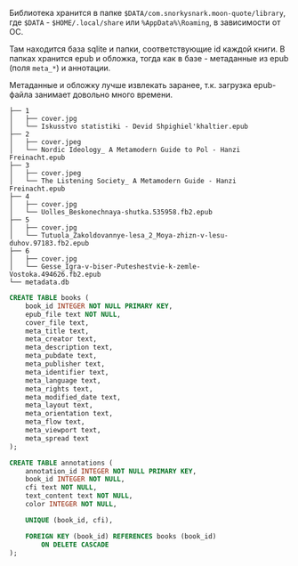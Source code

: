 Библиотека хранится в папке `$DATA/com.snorkysnark.moon-quote/library`,
где `$DATA` - `$HOME/.local/share` или `%AppData%\Roaming`, в зависимости от ОС.

Там находится база sqlite и папки, соответствующие id каждой книги.
В папках хранится epub и обложка, тогда как в базе - метаданные из epub (поля `meta_*`) и аннотации.

Метаданные и обложку лучше извлекать заранее, т.к. загрузка epub-файла занимает довольно много времени.
```
├── 1
│   ├── cover.jpg
│   └── Iskusstvo statistiki - Devid Shpighiel'khaltier.epub
├── 2
│   ├── cover.jpeg
│   └── Nordic Ideology_ A Metamodern Guide to Pol - Hanzi Freinacht.epub
├── 3
│   ├── cover.jpeg
│   └── The Listening Society_ A Metamodern Guide - Hanzi Freinacht.epub
├── 4
│   ├── cover.jpg
│   └── Uolles_Beskonechnaya-shutka.535958.fb2.epub
├── 5
│   ├── cover.jpg
│   └── Tutuola_Zakoldovannye-lesa_2_Moya-zhizn-v-lesu-duhov.97183.fb2.epub
├── 6
│   ├── cover.jpg
│   └── Gesse_Igra-v-biser-Puteshestvie-k-zemle-Vostoka.494626.fb2.epub
└── metadata.db
```

```sql
CREATE TABLE books (
    book_id INTEGER NOT NULL PRIMARY KEY,
    epub_file text NOT NULL,
    cover_file text,
    meta_title text,
    meta_creator text,
    meta_description text,
    meta_pubdate text,
    meta_publisher text,
    meta_identifier text,
    meta_language text,
    meta_rights text,
    meta_modified_date text,
    meta_layout text,
    meta_orientation text,
    meta_flow text,
    meta_viewport text,
    meta_spread text
);
```

```sql
CREATE TABLE annotations (
    annotation_id INTEGER NOT NULL PRIMARY KEY,
    book_id INTEGER NOT NULL,
    cfi text NOT NULL,
    text_content text NOT NULL,
    color INTEGER NOT NULL,

    UNIQUE (book_id, cfi),

    FOREIGN KEY (book_id) REFERENCES books (book_id)
        ON DELETE CASCADE
);
```
